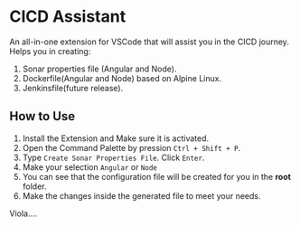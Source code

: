 # CICD Assistant

An all-in-one extension for VSCode that will assist you in the CICD journey. Helps you in creating:

1. Sonar properties file (Angular and Node).
1. Dockerfile(Angular and Node) based on Alpine Linux.
1. Jenkinsfile(future release).

## How to Use

1. Install the Extension and Make sure it is activated.
1. Open the Command Palette by pression `Ctrl + Shift + P`.
1. Type `Create Sonar Properties File`. Click `Enter`.
1. Make your selection `Angular` or `Node`
1. You can see that the configuration file will be created for you in the **root** folder.
1. Make the changes inside the generated file to meet your needs.

Viola....
